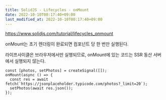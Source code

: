 ```yaml
---
title: SolidJS - Lifecycles - onMount
date: 2022-10-10T00:17:40+09:00
last_modified_at: 2022-10-10T00:17:40+09:00
---
```



https://www.solidjs.com/tutorial/lifecycles_onmount

onMount는 초기 렌더링이 완료되면 컴포넌트 당 한 번만 실행된다.

라이프사이클은 브라우저에서만 실행되므로, onMount에 있는 코드는 SSR 동산 서버에서 실행되지 않는다.

```tsx
const [photos, setPhotos] = createSignal([]);
onMount(async () => {
  const res = await fetch(`https://jsonplaceholder.typicode.com/photos?_limit=20`);
  setPhotos(await res.json());
});
```
